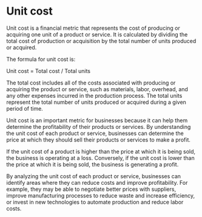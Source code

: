 # Unit cost 

Unit cost is a financial metric that represents the cost of producing or acquiring one unit of a product or service. It is calculated by dividing the total cost of production or acquisition by the total number of units produced or acquired.

The formula for unit cost is:

Unit cost = Total cost / Total units

The total cost includes all of the costs associated with producing or acquiring the product or service, such as materials, labor, overhead, and any other expenses incurred in the production process. The total units represent the total number of units produced or acquired during a given period of time.

Unit cost is an important metric for businesses because it can help them determine the profitability of their products or services. By understanding the unit cost of each product or service, businesses can determine the price at which they should sell their products or services to make a profit.

If the unit cost of a product is higher than the price at which it is being sold, the business is operating at a loss. Conversely, if the unit cost is lower than the price at which it is being sold, the business is generating a profit.

By analyzing the unit cost of each product or service, businesses can identify areas where they can reduce costs and improve profitability. For example, they may be able to negotiate better prices with suppliers, improve manufacturing processes to reduce waste and increase efficiency, or invest in new technologies to automate production and reduce labor costs.

